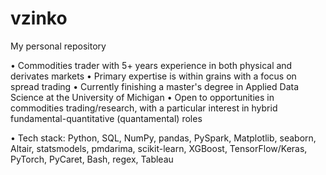 # vzinko
My personal repository

• Commodities trader with 5+ years experience in both physical and derivates markets
• Primary expertise is within grains with a focus on spread trading
• Currently finishing a master's degree in Applied Data Science at the University of Michigan
• Open to opportunities in commodities trading/research, with a particular interest in hybrid fundamental-quantitative (quantamental) roles

• Tech stack: Python, SQL, NumPy, pandas, PySpark, Matplotlib, seaborn, Altair, statsmodels, pmdarima, scikit-learn, XGBoost, TensorFlow/Keras, PyTorch, PyCaret, Bash, regex, Tableau
